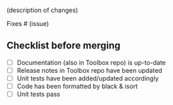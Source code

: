 (description of changes)

Fixes # (issue)

## Checklist before merging
- [ ] Documentation (also in Toolbox repo) is up-to-date
- [ ] Release notes in Toolbox repo have been updated
- [ ] Unit tests have been added/updated accordingly
- [ ] Code has been formatted by black & isort
- [ ] Unit tests pass

